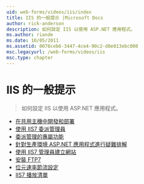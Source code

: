 ```yaml
---
uid: web-forms/videos/iis/index
title: IIS 的一般提示 |Microsoft Docs
author: rick-anderson
description: 如何設定 IIS 以使用 ASP.NET 應用程式。
ms.author: riande
ms.date: 10/05/2011
ms.assetid: 0078ceb6-3447-4ce4-90c2-d0e013ebc000
msc.legacyurl: /web-forms/videos/iis
msc.type: chapter
---
```

<a name="general-iis-tips"></a>IIS 的一般提示
====================
> 如何設定 IIS 以使用 ASP.NET 應用程式。


- [在共用主機中開發和部署](developing-and-deploying-in-a-shared-hosting.md)
- [使用 IIS7 委派管理員](working-with-iis7-deligated-admin.md)
- [委派管理的專屬功能](feature-specific-delegated-management.md)
- [針對生產環境 ASP.NET 應用程式進行疑難排解](troubleshooting-production-aspnet-apps.md)
- [使用 IIS7 管理員建立網站](creating-a-site-with-iis7-manager.md)
- [安裝 FTP7](installing-ftp7.md)
- [位元速率節流設定](bit-rate-throttling.md)
- [IIS7 播放清單](iis7-playlists.md)
